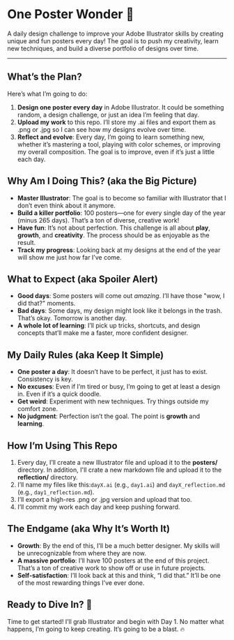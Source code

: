 # One Poster Wonder 💭

A daily design challenge to improve your Adobe Illustrator skills by creating unique and fun posters every day! The goal is to push my creativity, learn new techniques, and build a diverse portfolio of designs over time.

---

## What’s the Plan?  
Here’s what I’m going to do:
1. **Design one poster every day** in Adobe Illustrator. It could be something random, a design challenge, or just an idea I’m feeling that day.  
2. **Upload my work** to this repo. I’ll store my .ai files and export them as .png or .jpg so I can see how my designs evolve over time.
3. **Reflect and evolve**: Every day, I’m going to learn something new, whether it’s mastering a tool, playing with color schemes, or improving my overall composition. The goal is to improve, even if it’s just a little each day.

## Why Am I Doing This? (aka the Big Picture)
- **Master Illustrator**: The goal is to become so familiar with Illustrator that I don’t even think about it anymore.
- **Build a killer portfolio**: 100 posters—one for every single day of the year (minus 265 days). That’s a ton of diverse, creative work!
- **Have fun**: It’s not about perfection. This challenge is all about **play**, **growth**, and **creativity**. The process should be as enjoyable as the result.
- **Track my progress**: Looking back at my designs at the end of the year will show me just how far I’ve come.

## What to Expect (aka Spoiler Alert)
- **Good days**: Some posters will come out *amazing*. I’ll have those "wow, I did that?" moments.
- **Bad days**: Some days, my design might look like it belongs in the trash. That’s okay. Tomorrow is another day.
- **A whole lot of learning**: I’ll pick up tricks, shortcuts, and design concepts that’ll make me a faster, more confident designer.

## My Daily Rules (aka Keep It Simple)
- **One poster a day**: It doesn’t have to be perfect, it just has to exist. Consistency is key.
- **No excuses**: Even if I’m tired or busy, I’m going to get at least a design in. Even if it’s a quick doodle.
- **Get weird**: Experiment with new techniques. Try things outside my comfort zone.
- **No judgment**: Perfection isn’t the goal. The point is **growth** and **learning**.

## How I’m Using This Repo
1. Every day, I’ll create a new Illustrator file and upload it to the **posters/** directory. In addition, I'll crate a new markdown file and upload it to the **reflection/** directory.
2. I’ll name my files like this:`dayX.ai` (e.g., `day1.ai`) and `dayX_reflection.md` (e.g., `day1_reflection.md`).
3. I’ll export a high-res .png or .jpg version and upload that too.  
4. I’ll commit my work each day and keep pushing forward.

## The Endgame (aka Why It’s Worth It)
- **Growth**: By the end of this, I’ll be a much better designer. My skills will be unrecognizable from where they are now.
- **A massive portfolio**: I’ll have 100 posters at the end of this project. That’s a ton of creative work to show off or use in future projects.
- **Self-satisfaction**: I’ll look back at this and think, “I did that.” It’ll be one of the most rewarding things I’ve ever done.

## Ready to Dive In? 🚀
Time to get started! I’ll grab Illustrator and begin with Day 1. No matter what happens, I’m going to keep creating. It’s going to be a blast. 🔥
